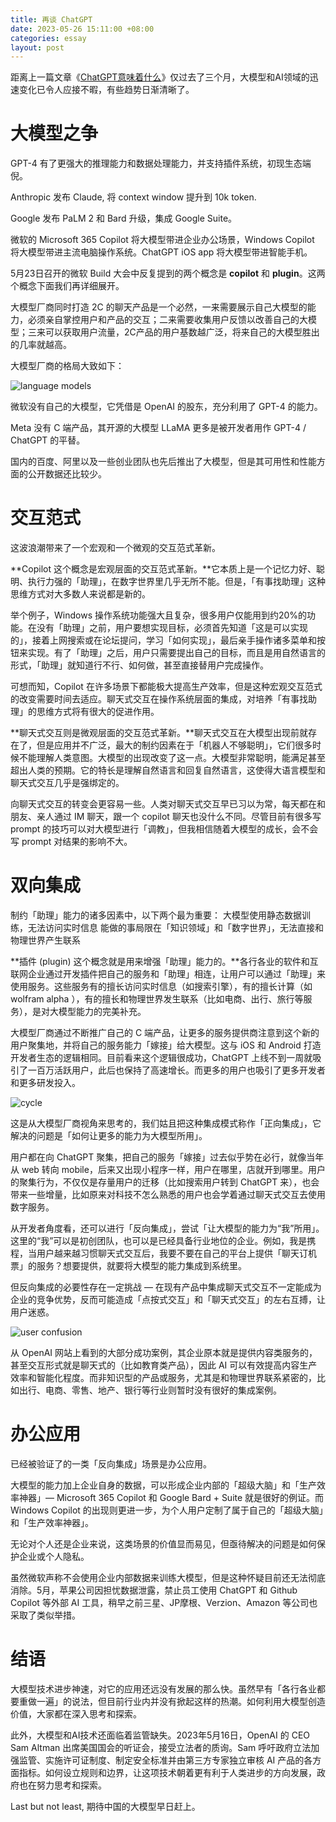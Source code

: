 ```yaml
---
title: 再谈 ChatGPT
date: 2023-05-26 15:11:00 +08:00
categories: essay
layout: post
---
```


距离上一篇文章《[ChatGPT意味着什么](/essay/2023/02/12/chatgpt.html)》仅过去了三个月，大模型和AI领域的迅速变化已令人应接不暇，有些趋势日渐清晰了。

# 大模型之争

GPT-4 有了更强大的推理能力和数据处理能力，并支持插件系统，初现生态端倪。

Anthropic 发布 Claude, 将 context window 提升到 10k token.

Google 发布 PaLM 2 和 Bard 升级，集成 Google Suite。

微软的 Microsoft 365 Copilot 将大模型带进企业办公场景，Windows Copilot 将大模型带进主流电脑操作系统。ChatGPT iOS app 将大模型带进智能手机。

5月23日召开的微软 Build 大会中反复提到的两个概念是 **copilot** 和 **plugin**。这两个概念下面我们再详细展开。

大模型厂商同时打造 2C 的聊天产品是一个必然，一来需要展示自己大模型的能力，必须亲自掌控用户和产品的交互；二来需要收集用户反馈以改善自己的大模型；三来可以获取用户流量，2C产品的用户基数越广泛，将来自己的大模型胜出的几率就越高。

大模型厂商的格局大致如下：

![language models](https://general-1258275882.cos.ap-chengdu.myqcloud.com/LLM/table.png)

微软没有自己的大模型，它凭借是 OpenAI 的股东，充分利用了 GPT-4 的能力。

Meta 没有 C 端产品，其开源的大模型 LLaMA 更多是被开发者用作 GPT-4 / ChatGPT 的平替。

国内的百度、阿里以及一些创业团队也先后推出了大模型，但是其可用性和性能方面的公开数据还比较少。

# 交互范式

这波浪潮带来了一个宏观和一个微观的交互范式革新。

**Copilot 这个概念是宏观层面的交互范式革新。**它本质上是一个记忆力好、聪明、执行力强的「助理」，在数字世界里几乎无所不能。但是，「有事找助理」这种思维方式对大多数人来说都是新的。

举个例子，Windows 操作系统功能强大且复杂，很多用户仅能用到约20%的功能。在没有「助理」之前，用户要想实现目标，必须首先知道「这是可以实现的」，接着上网搜索或在论坛提问，学习「如何实现」，最后亲手操作诸多菜单和按钮来实现。有了「助理」之后，用户只需要提出自己的目标，而且是用自然语言的形式，「助理」就知道行不行、如何做，甚至直接替用户完成操作。

可想而知，Copilot 在许多场景下都能极大提高生产效率，但是这种宏观交互范式的改变需要时间去适应。聊天式交互在操作系统层面的集成，对培养「有事找助理」的思维方式将有很大的促进作用。

**聊天式交互则是微观层面的交互范式革新。**聊天式交互在大模型出现前就存在了，但是应用并不广泛，最大的制约因素在于「机器人不够聪明」，它们很多时候不能理解人类意图。大模型的出现改变了这一点。大模型非常聪明，能满足甚至超出人类的预期。它的特长是理解自然语言和回复自然语言，这使得大语言模型和聊天式交互几乎是强绑定的。

向聊天式交互的转变会更容易一些。人类对聊天式交互早已习以为常，每天都在和朋友、亲人通过 IM 聊天，跟一个 copilot 聊天也没什么不同。尽管目前有很多写 prompt 的技巧可以对大模型进行「调教」，但我相信随着大模型的成长，会不会写 prompt 对结果的影响不大。

# 双向集成

制约「助理」能力的诸多因素中，以下两个最为重要：
大模型使用静态数据训练，无法访问实时信息
能做的事局限在「知识领域」和「数字世界」，无法直接和物理世界产生联系

**插件 (plugin) 这个概念就是用来增强「助理」能力的。**各行各业的软件和互联网企业通过开发插件把自己的服务和「助理」相连，让用户可以通过「助理」来使用服务。这些服务有的擅长访问实时信息（如搜索引擎），有的擅长计算（如 wolfram alpha ），有的擅长和物理世界发生联系（比如电商、出行、旅行等服务），是对大模型能力的完美补充。

大模型厂商通过不断推广自己的 C 端产品，让更多的服务提供商注意到这个新的用户聚集地，并将自己的服务能力「嫁接」给大模型。这与 iOS 和 Android 打造开发者生态的逻辑相同。目前看来这个逻辑很成功，ChatGPT 上线不到一周就吸引了一百万活跃用户，此后也保持了高速增长。而更多的用户也吸引了更多开发者和更多研发投入。

![cycle](https://general-1258275882.cos.ap-chengdu.myqcloud.com/LLM/cycle.png)

这是从大模型厂商视角来思考的，我们姑且把这种集成模式称作「正向集成」，它解决的问题是「如何让更多的能力为大模型所用」。

用户都在向 ChatGPT 聚集，把自己的服务「嫁接」过去似乎势在必行，就像当年从 web 转向 mobile，后来又出现小程序一样，用户在哪里，店就开到哪里。用户的聚集行为，不仅仅是存量用户的迁移（比如搜索用户转到 ChatGPT 来），也会带来一些增量，比如原来对科技不怎么熟悉的用户也会学着通过聊天式交互去使用数字服务。

从开发者角度看，还可以进行「反向集成」，尝试「让大模型的能力为“我”所用」。这里的“我”可以是初创团队，也可以是已经具备行业地位的企业。例如，我是携程，当用户越来越习惯聊天式交互后，我要不要在自己的平台上提供「聊天订机票」的服务？想要提供，就要将大模型的能力集成到系统里。

但反向集成的必要性存在一定挑战 — 在现有产品中集成聊天式交互不一定能成为企业的竞争优势，反而可能造成「点按式交互」和「聊天式交互」的左右互搏，让用户迷惑。

![user confusion](https://general-1258275882.cos.ap-chengdu.myqcloud.com/LLM/confusion.png)

从 OpenAI 网站上看到的大部分成功案例，其企业原本就是提供内容类服务的，甚至交互形式就是聊天式的（比如教育类产品），因此 AI 可以有效提高内容生产效率和智能化程度。而非知识型的产品或服务，尤其是和物理世界联系紧密的，比如出行、电商、零售、地产、银行等行业则暂时没有很好的集成案例。

# 办公应用

已经被验证了的一类「反向集成」场景是办公应用。

大模型的能力加上企业自身的数据，可以形成企业内部的「超级大脑」和「生产效率神器」— Microsoft 365 Copilot 和 Google Bard + Suite 就是很好的例证。而 Windows Copilot 的出现则更进一步，为个人用户定制了属于自己的「超级大脑」和「生产效率神器」。

无论对个人还是企业来说，这类场景的价值显而易见，但亟待解决的问题是如何保护企业或个人隐私。

虽然微软声称不会使用企业内部数据来训练大模型，但是这种怀疑目前还无法彻底消除。5月，苹果公司因担忧数据泄露，禁止员工使用 ChatGPT 和 Github Copilot 等外部 AI 工具，稍早之前三星、JP摩根、Verzion、Amazon 等公司也采取了类似举措。

# 结语

大模型技术进步神速，对它的应用还远没有发展的那么快。虽然早有「各行各业都要重做一遍」的说法，但目前行业内并没有掀起这样的热潮。如何利用大模型创造价值，大家都在深入思考和探索。

此外，大模型和AI技术还面临着监管缺失。2023年5月16日，OpenAI 的 CEO Sam Altman 出席美国国会的听证会，接受立法者的质询。Sam 呼吁政府立法加强监管、实施许可证制度、制定安全标准并由第三方专家独立审核 AI 产品的各方面指标。如何设立规则和边界，让这项技术朝着更有利于人类进步的方向发展，政府也在努力思考和探索。

Last but not least, 期待中国的大模型早日赶上。